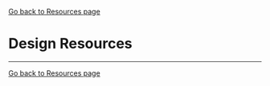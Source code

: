 [Go back to Resources page](README.md)


# Design Resources

---
[Go back to Resources page](README.md)